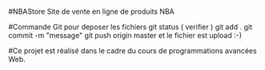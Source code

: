 #NBAStore
Site de vente en ligne de produits NBA


#Commande Git pour deposer les fichiers
git status ( verifier )
git add .
git commit -m "message"
git push origin master
et le fichier est upload :-)

#Ce projet est réalisé dans le cadre du cours de programmations avancées Web.
